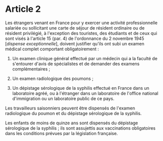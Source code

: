 # Article 2

Les étrangers venant en France pour y exercer une activité professionnelle salariée ou sollicitant une carte de séjour de résident ordinaire ou de résident privilégié, à l'exception des touristes, des étudiants et de ceux qui sont visés à l'article 15 (par. 4) de l'ordonnance du 2 novembre 1945 [*dispense exceptionnelle*], doivent justifier qu'ils ont subi un examen médical complet comportant obligatoirement :

1. Un examen clinique général effectué par un médecin qui a la faculté de s'entourer d'avis de spécialistes et de demander des examens complémentaires ;

2. Un examen radiologique des poumons ;

3. Un dépistage sérologique de la syphilis effectué en France dans un laboratoire agréé, ou à l'étranger dans un laboratoire de l'office national d'immigration ou un laboratoire public de ce pays.

Les travailleurs saisonniers peuvent être dispensés de l'examen radiologique du poumon et du dépistage sérologique de la syphilis.

Les enfants de moins de quinze ans sont dispensés du dépistage sérologique de la syphilis ; ils sont assujettis aux vaccinations obligatoires dans les conditions prévues par la législation française.
